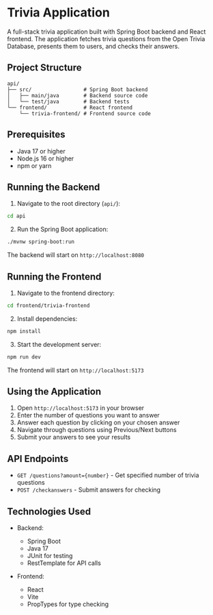 # Trivia Application

A full-stack trivia application built with Spring Boot backend and React frontend. The application fetches trivia questions from the Open Trivia Database, presents them to users, and checks their answers.

## Project Structure

```
api/
├── src/                 # Spring Boot backend
│   ├── main/java        # Backend source code
│   └── test/java        # Backend tests
└── frontend/            # React frontend
    └── trivia-frontend/ # Frontend source code
```

## Prerequisites

- Java 17 or higher
- Node.js 16 or higher
- npm or yarn

## Running the Backend

1. Navigate to the root directory (`api/`):
```bash
cd api
```

2. Run the Spring Boot application:
```bash
./mvnw spring-boot:run
```

The backend will start on `http://localhost:8080`

## Running the Frontend

1. Navigate to the frontend directory:
```bash
cd frontend/trivia-frontend
```

2. Install dependencies:
```bash
npm install
```

3. Start the development server:
```bash
npm run dev
```

The frontend will start on `http://localhost:5173`

## Using the Application

1. Open `http://localhost:5173` in your browser
2. Enter the number of questions you want to answer
3. Answer each question by clicking on your chosen answer
4. Navigate through questions using Previous/Next buttons
5. Submit your answers to see your results

## API Endpoints

- `GET /questions?amount={number}` - Get specified number of trivia questions
- `POST /checkanswers` - Submit answers for checking

## Technologies Used

- Backend:
  - Spring Boot
  - Java 17
  - JUnit for testing
  - RestTemplate for API calls

- Frontend:
  - React
  - Vite
  - PropTypes for type checking
